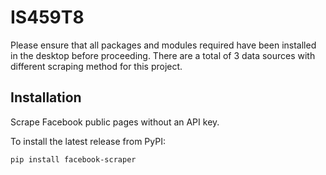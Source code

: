 # IS459T8
Please ensure that all packages and modules required have been installed in the desktop before proceeding. There are a total of 3 data sources with different scraping method for this project.

## Installation 
Scrape Facebook public pages without an API key.

To install the latest release from PyPI:
```bash
pip install facebook-scraper
```


 
